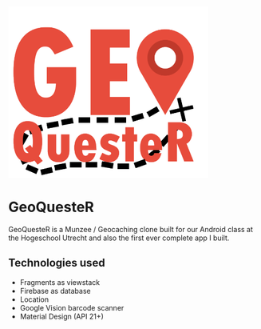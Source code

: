 <img src="https://raw.githubusercontent.com/flammified/GeoQuesteR/master/app/src/main/res/drawable/logo.png?token=AIMURZMpStIgSNdMeY6vqAVI46xCTojNks5ZaNLNwA%3D%3D" width="400" height="342"> </img>

# GeoQuesteR

GeoQuesteR is a Munzee / Geocaching clone built for our Android class at the Hogeschool Utrecht and also the first ever complete app I built.

## Technologies used

* Fragments as viewstack
* Firebase as database
* Location
* Google Vision barcode scanner
* Material Design (API 21+)




